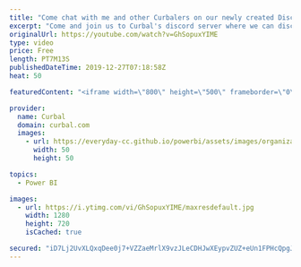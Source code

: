 ```yaml
---
title: "Come chat with me and other Curbalers on our newly created Discord server"
excerpt: "Come and join us to Curbal's discord server where we can discuss anything about data and Power BI. Click this link to access the server: https://discord.gg/7QWDRDT  See u there!!  Here you can download all the pbix files: https://curbal.com/donwload-center\r \r SUBSCRIBE to learn more about Power and Excel"
originalUrl: https://youtube.com/watch?v=GhSopuxYIME
type: video
price: Free
length: PT7M13S
publishedDateTime: 2019-12-27T07:18:58Z
heat: 50

featuredContent: "<iframe width=\"800\" height=\"500\" frameborder=\"0\" src=\"https://www.youtube.com/embed/GhSopuxYIME\" allow=\"accelerometer; autoplay; encrypted-media; gyroscope; picture-in-picture\" allowfullscreen></iframe>"

provider:
  name: Curbal
  domain: curbal.com
  images:
    - url: https://everyday-cc.github.io/powerbi/assets/images/organizations/curbal.com-50x50.jpg
      width: 50
      height: 50

topics:
  - Power BI

images:
  - url: https://i.ytimg.com/vi/GhSopuxYIME/maxresdefault.jpg
    width: 1280
    height: 720
    isCached: true

secured: "iD7Lj2UvXLQxqDee0j7+VZZaeMrlX9vzJLeCDHJwXEypvZUZ+eUn1FPHcQpgJqNVK+1cUy6XkuKRuIOwHd2sEUani7kqVkwnGzAbiFSp4s+2wDuTFNNT75AIzHUsv3rCKmhRClNJ11c6MpgiuPByRv8CQZL5fiCrvitmPOoQyNBjnLezi/Nmb2h2WiberORx6WnAq2aTz3ez6or56In9Vls9ylzci4C6aIwvcgojZitxtx3eLwFPMzihK+I/N4uLNEtbellKSxA7KY1zFR0mxhoWmlDb4iF9J50CoCDGW3gzIqgAS51VCqXNUH0sXu8u4cUQbBTFxpzpaeIKQ2n8slIw+TkO6Od04M+Wlq/Rx4nmGqwbX3NDX7ihkmY7kbrkpT9OgROfpL4OC7feJpeMCs0mO4Vygqb34LHjyCXChVY=;woD94JUhFnRrLbFCC3SH0A=="
---
```



